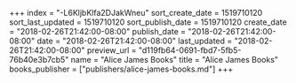 +++
index = "-L6KljbKlfa2DJakWneu"
sort_create_date = 1519710120
sort_last_updated = 1519710120
sort_publish_date = 1519710120
create_date = "2018-02-26T21:42:00-08:00"
publish_date = "2018-02-26T21:42:00-08:00"
date = "2018-02-26T21:42:00-08:00"
last_updated = "2018-02-26T21:42:00-08:00"
preview_url = "d119fb64-0691-fbd7-5fb5-76b40e3b7cb5"
name = "Alice James Books"
title = "Alice James Books"
books_publisher = ["publishers/alice-james-books.md"]
+++
